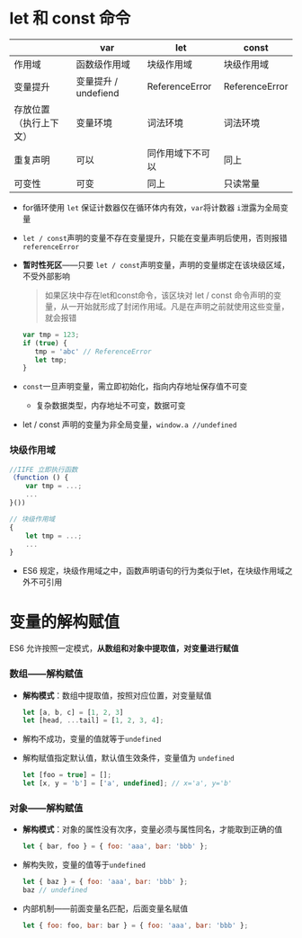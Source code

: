# let 和 const 命令

|                        | var                  | let              | const          |
| ---------------------- | -------------------- | ---------------- | -------------- |
| 作用域                 | 函数级作用域         | 块级作用域       | 块级作用域     |
| 变量提升               | 变量提升 / undefiend | ReferenceError   | ReferenceError |
| 存放位置（执行上下文） | 变量环境             | 词法环境         | 词法环境       |
| 重复声明               | 可以                 | 同作用域下不可以 | 同上           |
| 可变性                 | 可变                 | 同上             | 只读常量       |

- for循环使用 `let` 保证计数器仅在循环体内有效，`var`将计数器 `i`泄露为全局变量

- `let / const`声明的变量不存在变量提升，只能在变量声明后使用，否则报错 `referenceError`

- **暂时性死区**——只要 `let / const`声明变量，声明的变量绑定在该块级区域，不受外部影响

  > 如果区块中存在let和const命令，该区块对 let / const 命令声明的变量，从一开始就形成了封闭作用域。凡是在声明之前就使用这些变量，就会报错

  ```js
  var tmp = 123;
  if (true) {
     tmp = 'abc' // ReferenceError
     let tmp;
  }
  ```

- `const`一旦声明变量，需立即初始化，指向内存地址保存值不可变
  - 复杂数据类型，内存地址不可变，数据可变

- let / const 声明的变量为非全局变量，`window.a //undefined`



### 块级作用域

```js
//IIFE 立即执行函数
（function () {
    var tmp = ...;
    ...
}())

// 块级作用域
{
    let tmp = ...;
    ...
}
```

- ES6 规定，块级作用域之中，函数声明语句的行为类似于let，在块级作用域之外不可引用



# 变量的解构赋值

ES6 允许按照一定模式，**从数组和对象中提取值，对变量进行赋值**

### 数组——解构赋值 

- **解构模式**：数组中提取值，按照对应位置，对变量赋值

  ```js
  let [a, b, c] = [1, 2, 3]
  let [head, ...tail] = [1, 2, 3, 4];
  ```

- 解构不成功，变量的值就等于`undefined`

- 解构赋值指定默认值，默认值生效条件，变量值为 `undefined`

  ```js
  let [foo = true] = [];
  let [x, y = 'b'] = ['a', undefined]; // x='a', y='b'
  ```

### 对象——解构赋值

- **解构模式**：对象的属性没有次序，变量必须与属性同名，才能取到正确的值

  ```js
  let { bar, foo } = { foo: 'aaa', bar: 'bbb' };
  ```

- 解构失败，变量的值等于`undefined`

  ```js
  let { baz } = { foo: 'aaa', bar: 'bbb' };
  baz // undefined
  ```

- 内部机制——前面变量名匹配，后面变量名赋值

  ```js
  let { foo: foo, bar: bar } = { foo: 'aaa', bar: 'bbb' };
  ```

  